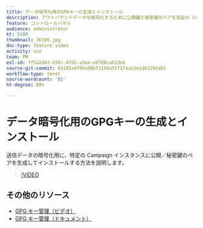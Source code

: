 ```yaml
---
title: データ暗号化用のGPGキーの生成とインストール
description: アウトバウンドデータを暗号化するために公開鍵と秘密鍵のペアを指定の Campaign インスタンスに生成しインストールする方法を説明します。
feature: コントロールパネル
audience: administrator
kt: 5188
thumbnail: 36386.jpg
doc-type: feature video
activity: use
team: PM
exl-id: ff5a2d83-d38c-47d2-a3ae-e07d8cab13eb
source-git-commit: 84195adf94a98bf3150a51f17aa1de1d0329da05
workflow-type: tm+mt
source-wordcount: '81'
ht-degree: 80%

---
```


# データ暗号化用のGPGキーの生成とインストール

送信データの暗号化用に、特定の Campaign インスタンスに公開／秘密鍵のペアを生成してインストールする方法を説明します。

>[!VIDEO](https://video.tv.adobe.com/v/36386?quality=12)

## その他のリソース

* [GPG キー管理（ビデオ）](./gpg-key-management-overview.md)
* [GPG キー管理（ドキュメント）](https://experienceleague.adobe.com/docs/control-panel/using/instances-settings/gpg-keys-management.html?lang=ja)
